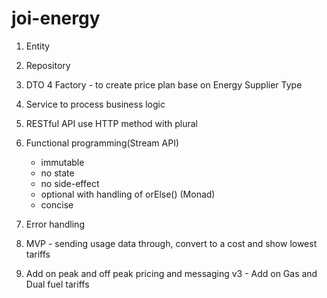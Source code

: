 # joi-energy
1. Entity
2. Repository
3. DTO
4  Factory - to create price plan base on Energy Supplier Type
5. Service to process business logic
6. RESTful API use HTTP method with plural
7. Functional programming(Stream API)
    - immutable
    - no state
    - no side-effect
    - optional with handling of orElse() (Monad)
    - concise
8. Error handling


1. MVP - sending usage data through, convert to a cost and show lowest tariffs
2. Add on peak and off peak pricing and messaging
v3 - Add on Gas and Dual fuel tariffs
